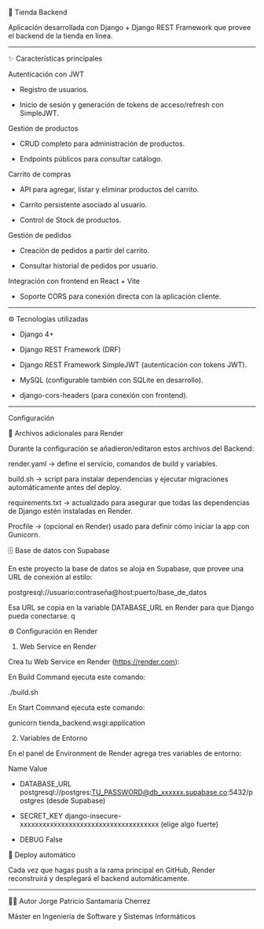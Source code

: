 🛒 Tienda Backend

Aplicación desarrollada con Django + Django REST Framework que provee el backend de la tienda en línea.

---

✨ Características principales

Autenticación con JWT

- Registro de usuarios.

- Inicio de sesión y generación de tokens de acceso/refresh con SimpleJWT.


Gestión de productos

- CRUD completo para administración de productos.

- Endpoints públicos para consultar catálogo.


Carrito de compras

- API para agregar, listar y eliminar productos del carrito.

- Carrito persistente asociado al usuario.

- Control de Stock de productos.


Gestión de pedidos

- Creación de pedidos a partir del carrito.

- Consultar historial de pedidos por usuario.


Integración con frontend en React + Vite

- Soporte CORS para conexión directa con la aplicación cliente.


---

⚙️ Tecnologías utilizadas 

- Django 4+

- Django REST Framework (DRF)

- Django REST Framework SimpleJWT (autenticación con tokens JWT).

- MySQL (configurable también con SQLite en desarrollo).

- django-cors-headers (para conexión con frontend).

---

Configuración 

📂 Archivos adicionales para Render

Durante la configuración se añadieron/editaron estos archivos del Backend:

render.yaml → define el servicio, comandos de build y variables.

build.sh → script para instalar dependencias y ejecutar migraciones automáticamente antes del deploy.

requirements.txt → actualizado para asegurar que todas las dependencias de Django estén instaladas en Render.

Procfile → (opcional en Render) usado para definir cómo iniciar la app con Gunicorn.


🗄️ Base de datos con Supabase

En este proyecto la base de datos se aloja en Supabase, que provee una URL de conexión al estilo:

postgresql://usuario:contraseña@host:puerto/base_de_datos

Esa URL se copia en la variable DATABASE_URL en Render para que Django pueda conectarse.
q

⚙️ Configuración en Render

1. Web Service en Render
   
Crea tu Web Service en Render (https://render.com):

En Build Command ejecuta este comando:

./build.sh

En Start Command ejecuta este comando:

gunicorn tienda_backend.wsgi:application


2. Variables de Entorno

En el panel de Environment de Render agrega tres variables de entorno:

Name	Value

- DATABASE_URL	postgresql://postgres:TU_PASSWORD@db_xxxxxx.supabase.co:5432/postgres (desde Supabase)

- SECRET_KEY	django-insecure-xxxxxxxxxxxxxxxxxxxxxxxxxxxxxxxxxxxxx (elige algo fuerte)

- DEBUG	False


🚀 Deploy automático

Cada vez que hagas push a la rama principal en GitHub, Render reconstruirá y desplegará el backend automáticamente.


---

👨‍💻 Autor
Jorge Patricio Santamaría Cherrez

Máster en Ingeniería de Software y Sistemas Informáticos 
